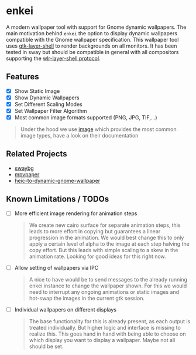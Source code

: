 # enkei

A modern wallpaper tool with support for Gnome dynamic wallpapers. The main motivation behind `enkei`
the option to display dynamic wallpapers compatible with the
Gnome wallpaper specification. This wallpaper tool uses [gtk-layer-shell](https://github.com/wmww/gtk-layer-shell) to render backgrounds
on all monitors. It has been tested in sway but should be compatible in general
with all compositors supporting the [wlr-layer-shell protocol](https://github.com/swaywm/wlr-protocols/blob/master/unstable/wlr-layer-shell-unstable-v1.xml).

## Features

- [X] Show Static Image
- [X] Show Dynamic Wallpapers
- [X] Set Different Scaling Modes
- [X] Set Wallpaper Filter Algorithm
- [X] Most common image formats supported (PNG, JPG, TIF,...)

> Under the hood we use [image](https://crates.io/crates/image) which provides the most common image types, have a look on their documentation

## Related Projects

- [swaybg](https://github.com/swaywm/swaybg)
- [mpvpaper](https://github.com/GhostNaN/mpvpaper)
- [heic-to-dynamic-gnome-wallpaper](https://github.com/jwuensche/heic-to-dynamic-gnome-wallpaper)

## Known Limitations / TODOs

- [ ] More efficient image rendering for animation steps

    > We create new cairo surface for separate animation steps, this leads to
    > more effort in copying but guarantees a linear progression in the
    > animation.  We would best change this to only apply a certain level of
    > alpha to the image at each step halving the copy effort. But this leads
    > with simple scaling to a skew in the animation rate. Looking for good
    > ideas for this right now.
    
- [ ] Allow setting of wallpapers via IPC

    > A nice to have would be to send messages to the already running enkei
    > instance to change the wallpaper shown.  For this we would need to
    > interrupt any ongoing animations or static images and hot-swap the images
    > in the current gtk session.
    
- [ ] Individual wallpapers on different displays

    > The base functionality for this is already present, as each output is
    > treated individually. But higher logic and interface is missing to realize
    > this.
    > This goes hand in hand with being able to choose on which display you want
    > to display a wallpaper. Maybe not all should be set.
